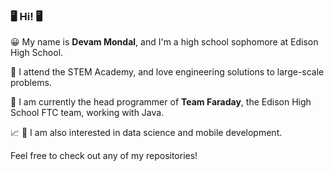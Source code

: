 ### 🖥️ Hi! 🖥️

😀 My name is **Devam Mondal**, and I'm a high school sophomore at Edison High School.

🏫 I attend the STEM Academy, and love engineering solutions to large-scale problems.

🤖 I am currently the head programmer of **Team Faraday**, the Edison High School FTC team, working with Java. 

📈 📱 I am also interested in data science and mobile development.

Feel free to check out any of my repositories!

<!--
**Dodesimo/Dodesimo** is a ✨ _special_ ✨ repository because its `README.md` (this file) appears on your GitHub profile.

Here are some ideas to get you started:

- 🔭 I’m currently working on ...
- 🌱 I’m currently learning ...
- 👯 I’m looking to collaborate on ...
- 🤔 I’m looking for help with ...
- 💬 Ask me about ...
- 📫 How to reach me: ...
- 😄 Pronouns: ...
- ⚡ Fun fact: ...
-->
